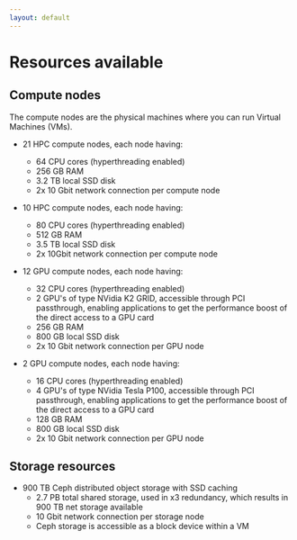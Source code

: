 ```yaml
---
layout: default
---
```

# Resources available

## Compute nodes

The compute nodes are the physical machines where you can run Virtual Machines (VMs).

* 21 HPC compute nodes, each node having:
  * 64 CPU cores (hyperthreading enabled)
  * 256 GB RAM
  * 3.2 TB local SSD disk
  * 2x 10 Gbit network connection per compute node

* 10 HPC compute nodes, each node having:
  * 80 CPU cores (hyperthreading enabled)
  * 512 GB RAM
  * 3.5 TB local SSD disk
  * 2x 10Gbit network connection per compute node

* 12 GPU compute nodes, each node having:
  * 32 CPU cores (hyperthreading enabled)
  * 2 GPU's of type NVidia K2 GRID, accessible through PCI passthrough, enabling applications to get the performance boost of the direct access to a GPU card
  * 256 GB RAM
  * 800 GB local SSD disk
  * 2x 10 Gbit network connection per GPU node

* 2 GPU compute nodes, each node having:
  * 16 CPU cores (hyperthreading enabled)
  * 4 GPU's of type NVidia Tesla P100, accessible through PCI passthrough, enabling applications to get the performance boost of the direct access to a GPU card
  * 128 GB RAM
  * 800 GB local SSD disk
  * 2x 10 Gbit network connection per GPU node

<!---
* 1 High memory node, having:
  * 40 CPU cores (hyperthreading disabled)
  * 2 TB RAM
  * 3.2 TB local SSD disk  
  * 2x 10 Gbit network connection
-->

## Storage resources

* 900 TB Ceph distributed object storage with SSD caching
  * 2.7 PB total shared storage, used in x3 redundancy, which results in 900 TB net storage available
  * 10 Gbit network connection per storage node
  * Ceph storage is accessible as a block device within a VM
